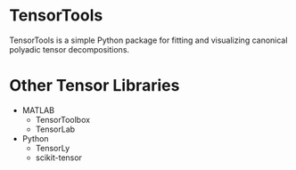 TensorTools
===========

TensorTools is a simple Python package for fitting and visualizing canonical polyadic tensor decompositions.

Other Tensor Libraries
======================

* MATLAB
    * TensorToolbox
    * TensorLab
* Python
    * TensorLy
    * scikit-tensor
